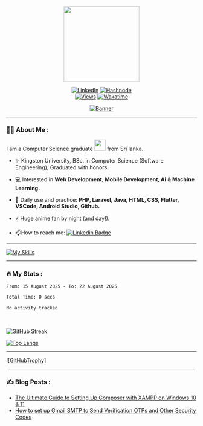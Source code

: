 <div id="header" align="center">
    <img src="https://media.giphy.com/media/v1.Y2lkPTc5MGI3NjExN2QyZDRjZWEzNzk2OTZiZDk3Yzg1YjYxOTRkMzI0MWRkYjVhYzVkNiZjdD1z/gjrYDwbjnK8x36xZIO/giphy.gif" width="200px" height="200px"/>
</div>

<div id="reachme" align="center">

[![LinkedIn][linkedin-shield]][linkedin-url]
[![Hashnode][hashnode-shield]][hashnode-url]
<br>
[![Views][views-shield]][views-url]
[![Wakatime][wakatime-shield]][wakatime-url]
</div>

<!-- Banner (add link to banner) -->
<div align="center">

[![Banner][banner]][linkedin-url]
</div>

---

### :man_technologist: About Me :

I am a Computer Science graduate <img src="https://media.giphy.com/media/v1.Y2lkPTc5MGI3NjExM2ZhYjMwNmEyZDU5MThlM2VmZTVhY2NlMmJlNjE3MWE2ZDA2NzE5ZSZjdD1z/5aYfJYohCSeYgtVlUj/giphy.gif" width="30"> from Sri lanka.

- :sparkles: Kingston University, BSc. in Computer Science (Software Engineering), Graduated with honors.

- :computer: Interested in <b>Web Development, Mobile Development, Ai</b> &<b> Machine Learning.</b>

- :rocket: Daily use and practice: <b>PHP, Laravel, Java, HTML, CSS, Flutter, VSCode, Android Studio, Github.</b> 

- :zap: Huge anime fan by night (and day!).

- :mailbox:How to reach me: [![Linkedin Badge](https://img.shields.io/badge/-LinkedIn-blue?style=flat&logo=Linkedin&logoColor=white)][linkedin-url]

---

<div id="skills">

[![My Skills](https://skillicons.dev/icons?i=flutter,php,java,html,css,js,androidstudio,vscode,git,github,figma,photoshop,mysql,firebase,tensorflow)](https://skillicons.dev)

</div>

---
### :fire: My Stats :

<!--START_SECTION:waka-->

```txt
From: 15 August 2025 - To: 22 August 2025

Total Time: 0 secs

No activity tracked
```

<!--END_SECTION:waka-->
<br>

<div id="streak">

[![GitHub Streak](http://github-readme-streak-stats.herokuapp.com?user=devkavin&theme=github-dark-blue)](https://git.io/streak-stats)

</div>

<div id="languages">

[![Top Langs](https://github-readme-stats.vercel.app/api/top-langs/?username=devkavin&layout=compact&theme=github_dark)](https://github.com/devkavin)

</div>

---

[![GitHubTrophy]][github-trophy]

---

### :writing_hand: Blog Posts :

<!-- BLOG-POST-LIST:START -->
- [The Ultimate Guide to Setting Up Composer with XAMPP on Windows 10 &amp; 11](https://devkavin.hashnode.dev/the-ultimate-guide-to-setting-up-composer-with-xampp-on-windows-10-11)
- [How to set up Gmail SMTP to Send Verification OTPs and Other Security Codes](https://devkavin.hashnode.dev/how-to-set-up-gmail-smtp-to-send-verification-otps-and-other-security-codes)
<!-- BLOG-POST-LIST:END -->



<!-- MARKDOWN Links -->

[linkedin-shield]: https://img.shields.io/badge/linkedin-%230077B5.svg?style=for-the-badge&logo=linkedin&logoColor=white
[linkedin-url]: https://www.linkedin.com/in/kavindra-senanayake
[hashnode-shield]: https://img.shields.io/badge/Hashnode-2962FF?style=for-the-badge&logo=hashnode
[hashnode-url]: https://hashnode.com/@devkavin
[views-shield]: https://komarev.com/ghpvc/?username=devkavin&style=for-the-badge&color=blue
[views-url]: https://komarev.com/ghpvc/?username=devkavin&style=flat-square&color=blue
[banner]: https://media.giphy.com/media/v1.Y2lkPTc5MGI3NjExMDc3ODZhMWNmOTNmYzBhMzkyODQyZGQ1Y2I5YWIwMDg5YTQ0Yjc1NyZjdD1n/dWesBcTLavkZuG35MI/giphy.gif

[wakatime-url]: https://wakatime.com/@5c1a4546-e40a-49d0-a1ff-c67e8cf8f15f
[wakatime-shield]: https://wakatime.com/badge/user/5c1a4546-e40a-49d0-a1ff-c67e8cf8f15f.svg?style=for-the-badge

[github-trophy]: https://github-profile-trophy.vercel.app/?username=ryo-ma&theme=algolia


